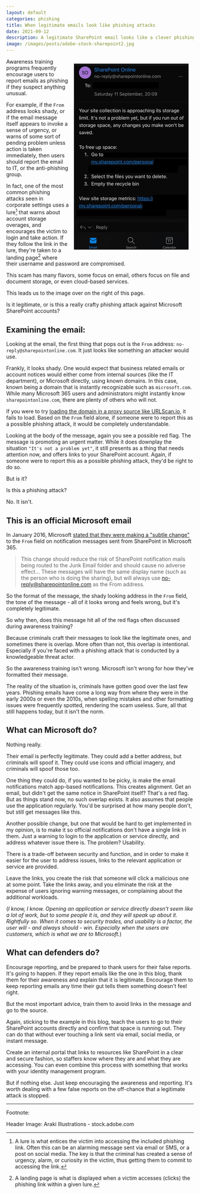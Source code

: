 ```yaml
---
layout: default
categories: phishing
title: When legitimate emails look like phishing attacks
date: 2021-09-12
description: A legitimate SharePoint email looks like a clever phishing attack.
image: /images/posts/adobe-stock-sharepoint2.jpg
---
```


<img style="float: right; margin:1em;" src="/images/posts/sharepoint_email.jpg">Awareness training programs frequently encourage users to report emails as phishing if they suspect anything unusual.

For example, if the `From` address looks shady, or if the email message itself appears to invoke a sense of urgency, or warns of some sort of pending problem unless action is taken immediately, then users should report the email to IT, or the anti-phishing group.

In fact, one of the most common phishing attacks seen in corporate settings uses a lure[^1] that warns about account storage overages, and encourages the victim to login and take action. If they follow the link in the lure, they're taken to a landing page[^2] where their username and password are compromised.

This scam has many flavors, some focus on email, others focus on file and document storage, or even cloud-based services.

This leads us to the image over on the right of this page.

Is it legitimate, or is this a really crafty phishing attack against Microsoft SharePoint accounts?

## Examining the email:

Looking at the email, the first thing that pops out is the `From` address: `no-reply@sharepointonline.com`. It just looks like something an attacker would use.

Frankly, it looks shady. One would expect that business related emails or account notices would either come from internal sources (like the IT department), or Microsoft directly, using known domains. In this case, known being a domain that is instantly recognizable such as `microsoft.com`. While many Microsoft 365 users and administrators might instantly know `sharepointonline.com`, there are plenty of others who will not.

If you were to try [loading the domain in a proxy source like URLScan.io][1], it fails to load. Based on the `From` field alone, if someone were to report this as a possible phishing attack, it would be completely understandable.

Looking at the body of the message, again you see a possible red flag. The message is promoting an urgent matter. While it does downplay the situation `"It's not a problem yet"`, it still presents as a thing that needs attention now, and offers links to your SharePoint account. Again, if someone were to report this as a possible phishing attack, they'd be right to do so.

But is it?

Is this a phishing attack?

No. It isn't.

## This is an official Microsoft email

In January 2016, Microsoft [stated that they were making a "subtle change"][2] to the `From` field on notification messages sent from SharePoint in Microsoft 365.

>This change should reduce the risk of SharePoint notification mails being routed to the Junk Email folder and should cause no adverse effect...
>These messages will have the same display name (such as the person who is doing the sharing), but will always use no-reply@sharepointonline.com as the From address.

So the format of the message, the shady looking address in the `From` field, the tone of the message - all of it looks wrong and feels wrong, but it's completely legitimate.

So why then, does this message hit all of the red flags often discussed during awareness training?

Because criminals craft their messages to look like the legitimate ones, and sometimes there is overlap. More often than not, this overlap is intentional. Especially if you're faced with a phishing attack that is conducted by a knowledgeable threat actor.

So the awareness training isn't wrong. Microsoft isn't wrong for how they've formatted their message.

The reality of the situation is, criminals have gotten good over the last few years. Phishing emails have come a long way from where they were in the early 2000s or even the 2010s, when spelling mistakes and other formatting issues were frequently spotted, rendering the scam useless. Sure, all that still happens today, but it isn't the norm.

## What can Microsoft do?

Nothing really.

Their email is perfectly legitimate. They could add a better address, but criminals will spoof it. They could use icons and official imagery, and criminals will spoof those too.

One thing they could do, if you wanted to be picky, is make the email notifications match app-based notifications. This creates alignment. Get an email, but didn't get the same notice in SharePoint itself? That's a red flag. But as things stand now, no such overlap exists. It also assumes that people use the application regularly. You'd be surprised at how many people don't, but still get messages like this.

Another possible change, but one that would be hard to get implemented in my opinion, is to make it so official notifications don't have a single link in them. Just a warning to login to the application or service directly, and address whatever issue there is. The problem? Usability.

There is a trade-off between security and function, and in order to make it easier for the user to address issues, links to the relevant application or service are provided.

Leave the links, you create the risk that someone will click a malicious one at some point. Take the links away, and you eliminate the risk at the expense of users ignoring warning messages, or complaining about the additional workloads.

(_I know, I know. Opening an application or service directly doesn't seem like a lot of work, but to some people it is, and they will speak up about it. Rightfully so. When it comes to security trades, and usability is a factor, the user will - and always should - win. Especially when the users are customers, which is what we are to Microsoft._)

## What can defenders do?

Encourage reporting, and be prepared to thank users for their false reports. It's going to happen. If they report emails like the one in this blog, thank them for their awareness and explain that it is legitimate. Encourage them to keep reporting emails any time their gut tells them something doesn't feel right.

But the most important advice, train them to avoid links in the message and go to the source.

Again, sticking to the example in this blog, teach the users to go to their SharePoint accounts directly and confirm that space is running out. They can do that without ever touching a link sent via email, social media, or instant message.

Create an internal portal that links to resources like SharePoint in a clear and secure fashion, so staffers know where they are and what they are accessing. You can even combine this process with something that works with your identity management program.

But if nothing else. Just keep encouraging the awareness and reporting. It's worth dealing with a few false reports on the off-chance that a legitimate attack is stopped.

---
Footnote:

Header Image: Araki Illustrations - stock.adobe.com

[^1]: A lure is what entices the victim into accessing the included phishing link. Often this can be an alarming message sent via email or SMS, or a post on social media. The key is that the criminal has created a sense of urgency, alarm, or curiosity in the victim, thus getting them to commit to accessing the link.

[^2]: A landing page is what is displayed when a victim accesses (clicks) the phishing link within a given lure.

[1]: https://urlscan.io/result/d7f194e7-c059-4788-9ce5-3a6cbb88d4a5/
[2]: https://support.microsoft.com/en-us/office/information-about-changes-to-the-address-that-is-used-to-send-notification-email-messages-from-sharepoint-ae01f2a0-acca-499b-ab96-df0e996d367a
